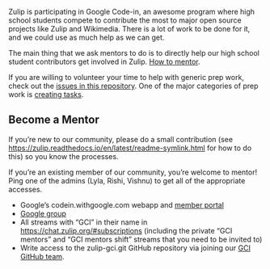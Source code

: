 Zulip is participating in Google Code-in, an awesome program where high school
students compete to contribute the most to major open source projects like
Zulip and Wikimedia. There is a lot of work to be done for it, and we could
use as much help as we can get.

The main thing that we ask mentors to do is to directly help our high
school student contributors get involved in Zulip. 
[How to mentor](how-to-mentor.md).

If you are willing to volunteer your time to help with generic prep work, check
out the [issues in this repository](https://github.com/zulip/zulip-gci/issues).
One of the major categories of prep work is [creating tasks](making-tasks.md).

## Become a Mentor

If you’re new to our community, please do a small contribution (see
https://zulip.readthedocs.io/en/latest/readme-symlink.html for how to do this)
so you know the processes.

If you’re an existing member of our community, you’re welcome to mentor!  Ping 
one of the admins (Lyla, Rishi, Vishnu) to get all of the appropriate accesses. 
 * Google’s codein.withgoogle.com webapp and 
   [member portal](https://codein.withgoogle.com/dashboard/)
 * [Google group](https://groups.google.com/forum/#!forum/zulip-gci-mentors) 
 * All streams with “GCI” in their name in https://chat.zulip.org/#subscriptions
   (including the private “GCI mentors” and “GCI mentors shift” streams that you 
   need to be invited to)
 * Write access to the zulip-gci.git GitHub repository via joining our 
   [GCI GitHub team](https://github.com/orgs/zulip/teams/gci-mentors/members).
